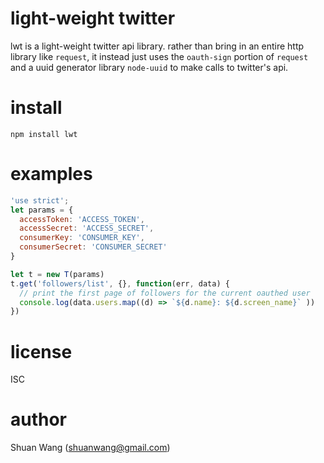 # light-weight twitter
lwt is a light-weight twitter api library. rather than bring in an entire http
library like `request`, it instead just uses the `oauth-sign` portion of
`request` and a uuid generator library `node-uuid` to make calls to twitter's
api.

# install

```
npm install lwt
```

# examples

```js
'use strict';
let params = {
  accessToken: 'ACCESS_TOKEN',
  accessSecret: 'ACCESS_SECRET',
  consumerKey: 'CONSUMER_KEY',
  consumerSecret: 'CONSUMER_SECRET'
}

let t = new T(params)
t.get('followers/list', {}, function(err, data) {
  // print the first page of followers for the current oauthed user
  console.log(data.users.map((d) => `${d.name}: ${d.screen_name}` ))
})
```

# license
ISC

# author
Shuan Wang (shuanwang@gmail.com)
